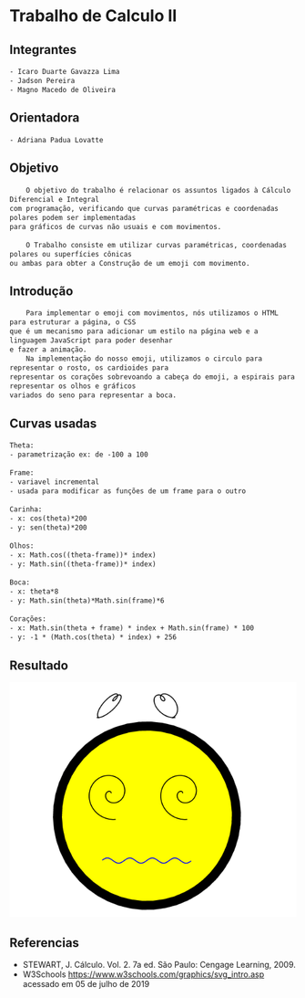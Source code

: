 # Trabalho de Calculo II

## Integrantes

    - Icaro Duarte Gavazza Lima
    - Jadson Pereira
    - Magno Macedo de Oliveira

## Orientadora

    - Adriana Padua Lovatte

## Objetivo

        O objetivo do trabalho é relacionar os assuntos ligados à Cálculo Diferencial e Integral
    com programação, verificando que curvas paramétricas e coordenadas polares podem ser implementadas
    para gráficos de curvas não usuais e com movimentos.

        O Trabalho consiste em utilizar curvas paramétricas, coordenadas polares ou superfícies cônicas
    ou ambas para obter a Construção de um emoji com movimento.

## Introdução

        Para implementar o emoji com movimentos, nós utilizamos o HTML para estruturar a página, o CSS
    que é um mecanismo para adicionar um estilo na página web e a linguagem JavaScript para poder desenhar
    e fazer a animação.
        Na implementação do nosso emoji, utilizamos o circulo para representar o rosto, os cardioides para
    representar os corações sobrevoando a cabeça do emoji, a espirais para representar os olhos e gráficos
    variados do seno para representar a boca.

## Curvas usadas

    Theta:
    - parametrização ex: de -100 a 100

    Frame:
    - variavel incremental
    - usada para modificar as funções de um frame para o outro

    Carinha:
    - x: cos(theta)*200
    - y: sen(theta)*200

    Olhos:
    - x: Math.cos((theta-frame))* index)
    - y: Math.sin((theta-frame))* index)

    Boca:
    - x: theta*8
    - y: Math.sin(theta)*Math.sin(frame)*6

    Corações:
    - x: Math.sin(theta + frame) * index + Math.sin(frame) * 100
    - y: -1 * (Math.cos(theta) * index) + 256

## Resultado

![Emoji_Animado](Emoji_Animado.gif)

## Referencias

- STEWART, J. Cálculo. Vol. 2. 7a ed. São Paulo: Cengage Learning, 2009.
- W3Schools https://www.w3schools.com/graphics/svg_intro.asp acessado em 05 de julho de 2019
